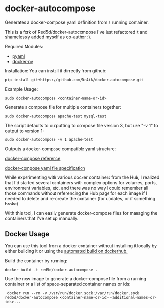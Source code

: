 # docker-autocompose
Generates a docker-compose yaml definition from a running container.

This is a fork of [Red5d/docker-autocompose](https://github.com/Red5d/docker-autocompose) I've just refactored it and shamelessly
added myself as co-author :).

Required Modules:
* [pyaml](https://pypi.python.org/pypi/pyaml/)
* [docker-py](https://pypi.python.org/pypi/docker-py)

Installation:
You can install it dirrectly from github:

    pip install git+https://github.com/Dr4ik/docker-autocompose.git

Example Usage:

    sudo docker-autocompose <container-name-or-id>


Generate a compose file for multiple containers together:

    sudo docker-autocompose apache-test mysql-test


The script defaults to outputting to compose file version 3, but use "-v 1" to output to version 1:

    sudo docker-autocompose -v 1 apache-test


Outputs a docker-compose compatible yaml structure:

[docker-compose reference](https://docs.docker.com/compose/)

[docker-compose yaml file specification](https://docs.docker.com/compose/compose-file/)

While experimenting with various docker containers from the Hub, I realized that I'd started several containers with complex options for volumes, ports, environment variables, etc. and there was no way I could remember all those commands without referencing the Hub page for each image if I needed to delete and re-create the container (for updates, or if something broke).

With this tool, I can easily generate docker-compose files for managing the containers that I've set up manually.

## Docker Usage

You can use this tool from a docker container without installing it locally by either building it or using the [automated build on dockerhub.](https://hub.docker.com/r/red5d/docker-autocompose/)

Build the container by running:

    docker build -t red5d/docker-autocompose .

Use the new image to generate a docker-compose file from a running container or a list of space-separated container names or ids:

     docker run --rm -v /var/run/docker.sock:/var/run/docker.sock red5d/docker-autocompose <container-name-or-id> <additional-names-or-ids>...

